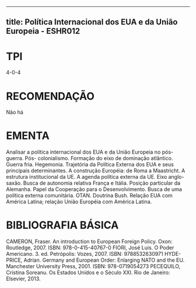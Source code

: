 
---
title: Política Internacional dos EUA e da União Europeia - ESHR012 
---

# TPI

4-0-4

# RECOMENDAÇÃO

Não há

# EMENTA

Analisar a política internacional dos EUA e da União Europeia no pós-guerra. Pós- colonialismo. Formação do eixo de dominação atlântico. Guerra fria. Hegemonia. Trajetória da Política Externa dos EUA e seus principais determinantes. A construção Européia: de Roma a Maastricht. A estrutura institucional da UE. A agenda política externa da UE. Eixo anglo-saxão. Busca de autonomia relativa França e Itália. Posição particular da Alemanha. Papel da Cooperação para o Desenvolvimento. Busca de uma política externa comunitária. OTAN. Doutrina Bush. Relação EUA com América Latina; relação União Européia com América Latina.

# BIBLIOGRAFIA BÁSICA

CAMERON, Fraser. An introduction to European Foreign Policy. Oxon: Routledge, 2007. ISBN: 978-0-415-40767-0
FIORI, José Luis. O Poder Americano. 3. ed. Petrópolis: Vozes, 2007. ISBN: 9788532630971
HYDE-PRICE, Adrian. Germany and European Order: Enlarging NATO and the EU. Manchester University Press, 2001. ISBN: 978-0719054273
PECEQUILO, Cristina Soreanu. Os Estados Unidos e o Século XXI. Rio de Janeiro: Elsevier, 2013.
        